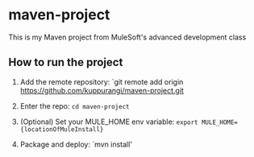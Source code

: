 
# maven-project
This is my Maven project from MuleSoft's advanced development class

## How to run the project

1. Add the remote repository: `git remote add origin https://github.com/kuppurangi/maven-project.git

2. Enter the repo: `cd maven-project`

3. (Optional) Set your MULE_HOME env variable: `export MULE_HOME={locationOfMuleInstall}`

4. Package and deploy: `mvn install'
